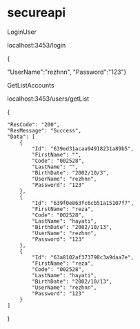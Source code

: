 # secureapi

LoginUser

localhost:3453/login

{  

"UserName":"rezhnn",
    "Password":"123"}


GetListAccounts

localhost:3453/users/getList

{

    "ResCode": "200",
    "ResMessage": "Success",
    "Data": [
        {
            "Id": "639ed31acaa94918231a89b5",
            "FirstName": "",
            "Code": "002528",
            "LastName": "",
            "BirthDate": "2002/10/3",
            "UserName": "rezhnn",
            "Password": "123"
        },
        {
            "Id": "639f0e863fc6cb51a15107f7",
            "FirstName": "reza",
            "Code": "002528",
            "LastName": "hayati",
            "BirthDate": "2002/10/13",
            "UserName": "rezhnn",
            "Password": "123"
        },
        {
            "Id": "63a8102af373798c3a9daa7e",
            "FirstName": "reza",
            "Code": "002528",
            "LastName": "hayati",
            "BirthDate": "2002/10/13",
            "UserName": "rezhnn",
            "Password": "123"
        }
    ]
}

